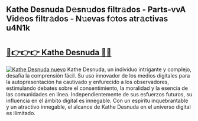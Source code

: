 ## Kathe Desnuda D𝚎sn𝚞dos filtr𝚊dos - Parts-vvA Vid𝚎os filtr𝚊dos - N𝚞evas f𝚘tos atr𝚊ctivas u4N1k

# <h2><a href="http://mbchi5o.tromn.icu/?c=Kathe+Desnuda">🔗👉👉👉 Kathe Desnuda 🔗🔗</a></h2>

[![Kathe Desnuda nuevo](https://i.imgur.com/pEAQMta.gif)](http://mbchi5o.tromn.icu/?c=Kathe+Desnuda)
Kathe Desnuda, un individuo intrigante y complejo, desafía la comprensión fácil. Su uso innovador de los medios digitales para la autopresentación ha cautivado y enfurecido a los observadores, estimulando debates sobre el consentimiento, la moralidad y la esencia de las comunidades en línea. Independientemente de sus esfuerzos futuros, su influencia en el ámbito digital es innegable. Con un espíritu inquebrantable y un atractivo innegable, el alcance de Kathe Desnuda en el universo digital es ilimitado.
